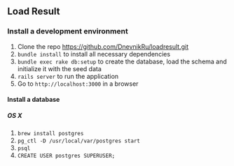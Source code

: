 ## Load Result

### Install a development environment

1. Clone the repo https://github.com/DnevnikRu/loadresult.git
2. `bundle install` to install all necessary dependencies
3. `bundle exec rake db:setup` to create the database, load the schema and initialize it with the seed data
5. `rails server` to run the application
6. Go to `http://localhost:3000` in a browser

#### Install a database

##### OS X

1. `brew install postgres`
2. `pg_ctl -D /usr/local/var/postgres start`
3. `psql`
4. `CREATE USER postgres SUPERUSER;`
